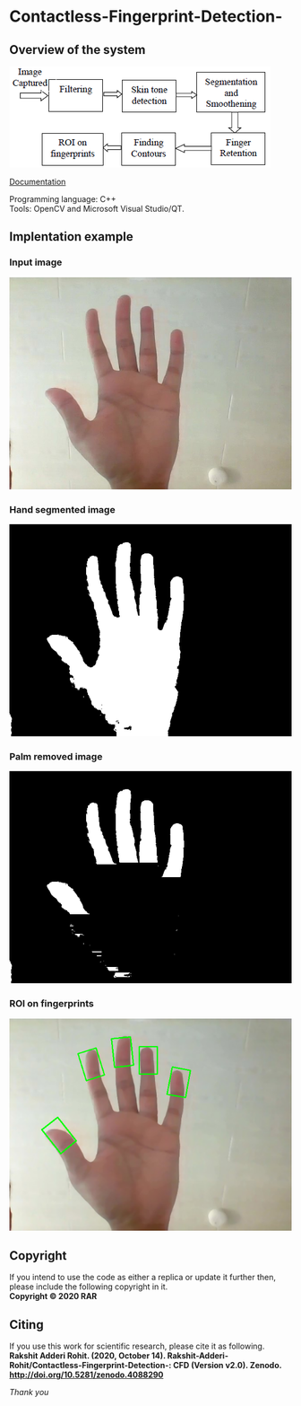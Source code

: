 # Contactless-Fingerprint-Detection-

## Overview of the system
![Block Diagram](/images/Block_Diagram.PNG)

[Documentation](https://github.com/RakshitAR29/Contactless-Fingerprint-Detection-/blob/main/documentation/contactless_fingerprint_detection.pdf)

Programming language: C++  
Tools: OpenCV and Microsoft Visual Studio/QT.

## Implentation example
### Input image
![](/images/Hand.JPG)
### Hand segmented image
![](/images/hand_wp.png)
### Palm removed image
![](/images/no_palm.png)
### ROI on fingerprints
![](/images/fingerprints.png)

## Copyright
If you intend to use the code as either a replica or update it further then, please include the following copyright in it.<br/>
**Copyright © 2020 RAR**

## Citing
If you use this work for scientific research, please cite it as following.<br/>
**Rakshit Adderi Rohit. (2020, October 14). Rakshit-Adderi-Rohit/Contactless-Fingerprint-Detection-: CFD (Version v2.0). Zenodo. http://doi.org/10.5281/zenodo.4088290**

*Thank you*
